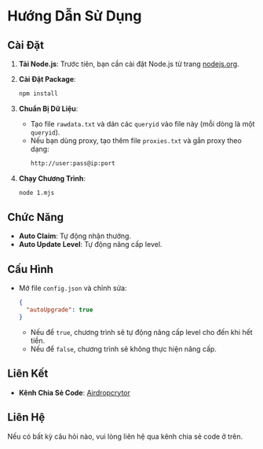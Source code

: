 # Hướng Dẫn Sử Dụng

## Cài Đặt

1. **Tải Node.js**: Trước tiên, bạn cần cài đặt Node.js từ trang [nodejs.org](https://nodejs.org/).

2. **Cài Đặt Package**:
    ```bash
    npm install
    ```

3. **Chuẩn Bị Dữ Liệu**:
    - Tạo file `rawdata.txt` và dán các `queryid` vào file này (mỗi dòng là một `queryid`).
    - Nếu bạn dùng proxy, tạo thêm file `proxies.txt` và gắn proxy theo dạng:
      ```txt
      http://user:pass@ip:port
      ```

4. **Chạy Chương Trình**:
    ```bash
    node 1.mjs
    ```

## Chức Năng

- **Auto Claim**: Tự động nhận thưởng.
- **Auto Update Level**: Tự động nâng cấp level.

## Cấu Hình

- Mở file `config.json` và chỉnh sửa:
    ```json
    {
      "autoUpgrade": true
    }
    ```
    - Nếu để `true`, chương trình sẽ tự động nâng cấp level cho đến khi hết tiền.
    - Nếu để `false`, chương trình sẽ không thực hiện nâng cấp.

## Liên Kết

- **Kênh Chia Sẻ Code**: [Airdropcrytor](https://t.me/Airdropcrytor)

## Liên Hệ

Nếu có bất kỳ câu hỏi nào, vui lòng liên hệ qua kênh chia sẻ code ở trên.
